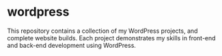 # wordpress
This repository contains a collection of my WordPress projects, and complete website builds. Each project demonstrates my skills in front-end and back-end development using WordPress.
